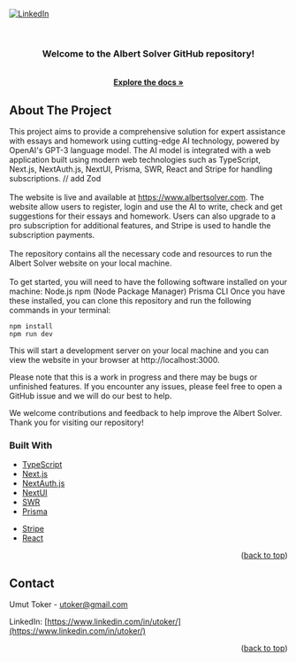 <div id="top"></div>

[![LinkedIn][linkedin-shield]](https://www.linkedin.com/in/utoker/)

<!-- PROJECT LOGO -->
<br />
<div align="center">
    <!-- TODO ADD GIF -->
    <!-- <img src="assets/foodcheck.gif" alt="Gif"> -->

<h3 align="center">Welcome to the Albert Solver GitHub repository!</h3>
    <br />
    <a href="https://github.com/utoker/albert-solver/tree/main"><strong>Explore the docs »</strong></a>
</div>

## About The Project

This project aims to provide a comprehensive solution for expert assistance with essays and homework using cutting-edge AI technology, powered by OpenAI's GPT-3 language model. The AI model is integrated with a web application built using modern web technologies such as TypeScript, Next.js, NextAuth.js, NextUI, Prisma, SWR, React and Stripe for handling subscriptions.
// add Zod
<br />
<br />
The website is live and available at <a href="https://www.albertsolver.com">https://www.albertsolver.com</a>. The website allow users to register, login and use the AI to write, check and get suggestions for their essays and homework. Users can also upgrade to a pro subscription for additional features, and Stripe is used to handle the subscription payments.
<br />
<br />
The repository contains all the necessary code and resources to run the Albert Solver website on your local machine.
<br />
<br />
To get started, you will need to have the following software installed on your machine:
Node.js
npm (Node Package Manager)
Prisma CLI
Once you have these installed, you can clone this repository and run the following commands in your terminal:

```
npm install
npm run dev
```

This will start a development server on your local machine and you can view the website in your browser at http://localhost:3000.

Please note that this is a work in progress and there may be bugs or unfinished features. If you encounter any issues, please feel free to open a GitHub issue and we will do our best to help.

We welcome contributions and feedback to help improve the Albert Solver. Thank you for visiting our repository!

### Built With

- [TypeScript](https://www.typescriptlang.org/)
- [Next.js](https://nextjs.org)
- [NextAuth.js](https://next-auth.js.org)
- [NextUI](https://nextui.org)
- [SWR](https://swr.vercel.app)
- [Prisma](https://prisma.io)
<!-- - [Zod](https://zod.dev) -->
- [Stripe](https://stripe.com)
- [React](https://reactjs.org/)

<p align="right">(<a href="#top">back to top</a>)</p>

## Contact

Umut Toker - utoker@gmail.com

LinkedIn: [https://www.linkedin.com/in/utoker/](https://www.linkedin.com/in/utoker/)

<p align="right">(<a href="#top">back to top</a>)</p>

<!-- MARKDOWN LINKS & IMAGES -->
<!-- https://www.markdownguide.org/basic-syntax/#reference-style-links -->

[linkedin-shield]: https://img.shields.io/badge/-LinkedIn-black.svg?style=for-the-badge&logo=linkedin&colorB=555
[linkedin-url]: https://linkedin.com/in/linkedin_username
[product-screenshot]: src/public/card.png
